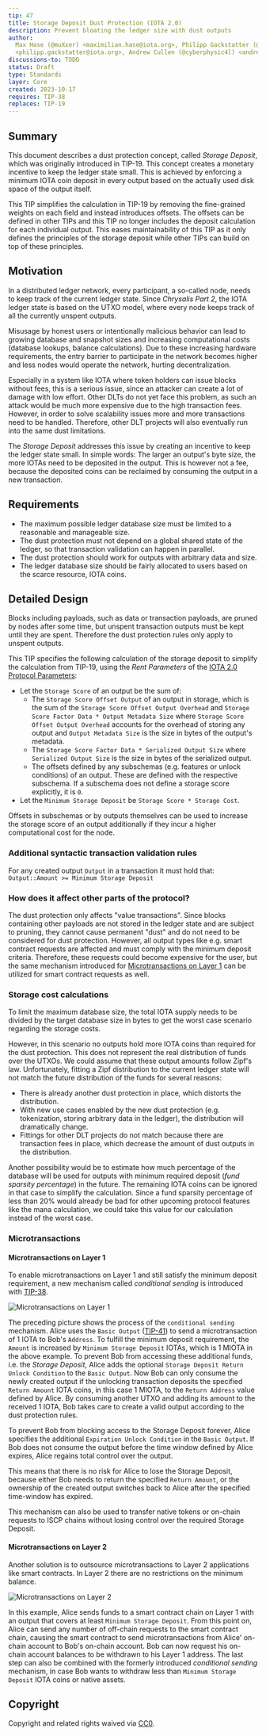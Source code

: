 ```yaml
---
tip: 47
title: Storage Deposit Dust Protection (IOTA 2.0)
description: Prevent bloating the ledger size with dust outputs
author:
  Max Hase (@muXxer) <maximilian.hase@iota.org>, Philipp Gackstatter (@PhilippGackstatter)
  <philipp.gackstatter@iota.org>, Andrew Cullen (@cyberphysic4l) <andrew.cullen@iota.org>
discussions-to: TODO
status: Draft
type: Standards
layer: Core
created: 2023-10-17
requires: TIP-38
replaces: TIP-19
---
```


## Summary

This document describes a dust protection concept, called _Storage Deposit_, which was originally introduced in TIP-19.
This concept creates a monetary incentive to keep the ledger state small. This is achieved by enforcing a minimum IOTA
coin deposit in every output based on the actually used disk space of the output itself.

This TIP simplifies the calculation in TIP-19 by removing the fine-grained weights on each field and instead introduces
offsets. The offsets can be defined in other TIPs and this TIP no longer includes the deposit calculation for each
individual output. This eases maintainability of this TIP as it only defines the principles of the storage deposit while
other TIPs can build on top of these principles.

## Motivation

In a distributed ledger network, every participant, a so-called node, needs to keep track of the current ledger state.
Since _Chrysalis Part 2_, the IOTA ledger state is based on the UTXO model, where every node keeps track of all the
currently unspent outputs.

Misusage by honest users or intentionally malicious behavior can lead to growing database and snapshot sizes and
increasing computational costs (database lookups, balance calculations). Due to these increasing hardware requirements,
the entry barrier to participate in the network becomes higher and less nodes would operate the network, hurting
decentralization.

Especially in a system like IOTA where token holders can issue blocks without fees, this is a serious issue, since an
attacker can create a lot of damage with low effort. Other DLTs do not yet face this problem, as such an attack would be
much more expensive due to the high transaction fees. However, in order to solve scalability issues more and more
transactions need to be handled. Therefore, other DLT projects will also eventually run into the same dust limitations.

The _Storage Deposit_ addresses this issue by creating an incentive to keep the ledger state small. In simple words: The
larger an output's byte size, the more IOTAs need to be deposited in the output. This is however not a fee, because the
deposited coins can be reclaimed by consuming the output in a new transaction.

## Requirements

- The maximum possible ledger database size must be limited to a reasonable and manageable size.
- The dust protection must not depend on a global shared state of the ledger, so that transaction validation can happen
  in parallel.
- The dust protection should work for outputs with arbitrary data and size.
- The ledger database size should be fairly allocated to users based on the scarce resource, IOTA coins.

## Detailed Design

Blocks including payloads, such as data or transaction payloads, are pruned by nodes after some time, but unspent
transaction outputs must be kept until they are spent. Therefore the dust protection rules only apply to unspent
outputs.

This TIP specifies the following calculation of the storage deposit to simplify the calculation from TIP-19, using the
_Rent Parameters_ of the [IOTA 2.0 Protocol Parameters](../TIP-0049/tip-0049.md):

- Let the `Storage Score` of an output be the sum of:
  - The `Storage Score Offset Output` of an output in storage, which is the sum of the `Storage Score Offset Output Overhead` and `Storage Score Factor Data * Output Metadata Size` where `Storage Score Offset Output Overhead` accounts for the overhead of storing any output and `Output Metadata Size` is the size in bytes of the output's metadata.
  - The `Storage Score Factor Data * Serialized Output Size` where `Serialized Output Size` is the size in bytes of the
    serialized output.
  - The offsets defined by any subschemas (e.g. features or unlock conditions) of an output. These are defined with the
    respective subschema. If a subschema does not define a storage score explicitly, it is `0`.
- Let the `Minimum Storage Deposit` be `Storage Score * Storage Cost`.

Offsets in subschemas or by outputs themselves can be used to increase the storage score of an output additionally if
they incur a higher computational cost for the node.

### Additional syntactic transaction validation rules

For any created output `Output` in a transaction it must hold that: `Output::Amount >= Minimum Storage Deposit`

### How does it affect other parts of the protocol?

The dust protection only affects "value transactions". Since blocks containing other payloads are not stored in the
ledger state and are subject to pruning, they cannot cause permanent "dust" and do not need to be considered for dust
protection. However, all output types like e.g. smart contract requests are affected and must comply with the minimum
deposit criteria. Therefore, these requests could become expensive for the user, but the same mechanism introduced for
[Microtransactions on Layer 1](#Microtransactions-on-Layer-1) can be utilized for smart contract requests as well.

### Storage cost calculations

To limit the maximum database size, the total IOTA supply needs to be divided by the target database size in bytes to
get the worst case scenario regarding the storage costs.

However, in this scenario no outputs hold more IOTA coins than required for the dust protection. This does not represent
the real distribution of funds over the UTXOs. We could assume that these output amounts follow Zipf's law.
Unfortunately, fitting a Zipf distribution to the current ledger state will not match the future distribution of the
funds for several reasons:

- There is already another dust protection in place, which distorts the distribution.
- With new use cases enabled by the new dust protection (e.g. tokenization, storing arbitrary data in the ledger), the
  distribution will dramatically change.
- Fittings for other DLT projects do not match because there are transaction fees in place, which decrease the amount of
  dust outputs in the distribution.

Another possibility would be to estimate how much percentage of the database will be used for outputs with minimum
required deposit (_fund sparsity percentage_) in the future. The remaining IOTA coins can be ignored in that case to
simplify the calculation. Since a fund sparsity percentage of less than 20% would already be bad for other upcoming
protocol features like the mana calculation, we could take this value for our calculation instead of the worst case.

### Microtransactions

#### Microtransactions on Layer 1

To enable microtransactions on Layer 1 and still satisfy the minimum deposit requirement, a new mechanism called
_conditional sending_ is introduced with [TIP-38](../TIP-0038/tip-0038.md).

![Microtransactions on Layer 1](assets/microtransactions_pt3_layer1.png)

The preceding picture shows the process of the `conditional sending` mechanism. Alice uses the `Basic Output`
([TIP-41](../TIP-0041/tip-0041.md)) to send a microtransaction of 1 IOTA to Bob's `Address`. To fulfill the minimum
deposit requirement, the `Amount` is increased by `Minimum Storage Deposit` IOTAs, which is 1 MIOTA in the above
example. To prevent Bob from accessing these additional funds, i.e. the _Storage Deposit_, Alice adds the optional
`Storage Deposit Return Unlock Condition` to the `Basic Output`. Now Bob can only consume the newly created output if
the unlocking transaction deposits the specified `Return Amount` IOTA coins, in this case 1 MIOTA, to the
`Return Address` value defined by Alice. By consuming another UTXO and adding its amount to the received 1 IOTA, Bob
takes care to create a valid output according to the dust protection rules.

To prevent Bob from blocking access to the Storage Deposit forever, Alice specifies the additional
`Expiration Unlock Condition` in the `Basic Output`. If Bob does not consume the output before the time window defined
by Alice expires, Alice regains total control over the output.

This means that there is no risk for Alice to lose the Storage Deposit, because either Bob needs to return the specified
`Return Amount`, or the ownership of the created output switches back to Alice after the specified time-window has
expired.

This mechanism can also be used to transfer native tokens or on-chain requests to ISCP chains without losing control
over the required Storage Deposit.

#### Microtransactions on Layer 2

Another solution is to outsource microtransactions to Layer 2 applications like smart contracts. In Layer 2 there are no
restrictions on the minimum balance.

![Microtransactions on Layer 2](assets/microtransactions_pt3_layer2.png)

In this example, Alice sends funds to a smart contract chain on Layer 1 with an output that covers at least
`Minimum Storage Deposit`. From this point on, Alice can send any number of off-chain requests to the smart contract
chain, causing the smart contract to send microtransactions from Alice' on-chain account to Bob's on-chain account. Bob
can now request his on-chain account balances to be withdrawn to his Layer 1 address. The last step can also be combined
with the formerly introduced _conditional sending_ mechanism, in case Bob wants to withdraw less than
`Minimum Storage Deposit` IOTA coins or native assets.

## Copyright

Copyright and related rights waived via [CC0](https://creativecommons.org/publicdomain/zero/1.0/).
